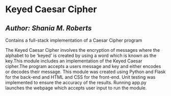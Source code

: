 # Keyed Caesar Cipher
_Author: Shania M. Roberts_  
---

Contains a full-stack implementation of a Caesar Cipher program

The Keyed Caesar Cipher involves the encryption of messages where the alphabet to be 'keyed' is created by  using a word which is known as the key.This module includes an implementation of the Keyed Caesar cipher.The program accepts a users message and key and either encodes or decodes their message. This module was created using Python and Flask for the back-end and HTML and CSS for the front-end. Unit testing was implemented to ensure the accuracy of the results. Running app.py launches the webpage which accepts user input to run the module. 

